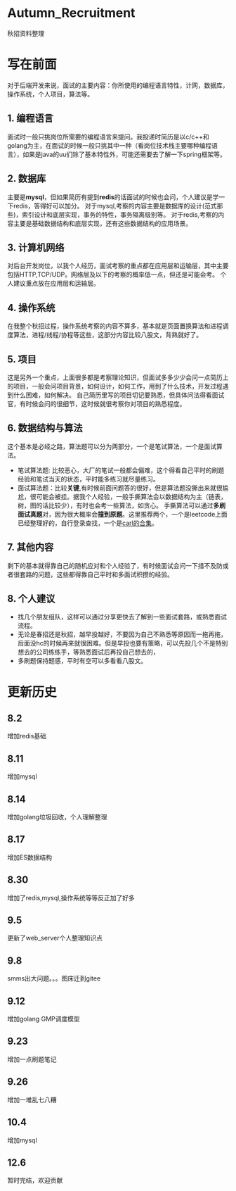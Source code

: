 # Autumn_Recruitment
秋招资料整理

# 写在前面
对于后端开发来说，面试的主要内容：你所使用的编程语言特性，计网，数据库，操作系统，个人项目，算法等。

## 1. 编程语言
面试时一般只挑岗位所需要的编程语言来提问。我投递时简历是以c/c++和golang为主，在面试的时候一般只挑其中一种（看岗位技术栈主要哪种编程语言），如果是java的uu们除了基本特性外，可能还需要去了解一下spring框架等。

## 2. 数据库
主要是**mysql**，但如果简历有提到**redis**的话面试的时候也会问，个人建议是学一下redis，答得好可以加分。
对于mysql,考察的内容主要是数据库的设计(范式那些)，索引设计和底层实现，事务的特性，事务隔离级别等。
对于redis,考察的内容主要是基础数据结构和底层实现，还有这些数据结构的应用场景。

## 3. 计算机网络
对后台开发岗位，以我个人经历，面试考察的重点都在应用层和运输层，其中主要包括HTTP,TCP/UDP。网络层及以下的考察的概率低一点，但还是可能会考。
个人建议重点放在应用层和运输层。

## 4. 操作系统
在我整个秋招过程，操作系统考察的内容不算多，基本就是页面置换算法和进程调度算法，进程/线程/协程等这些，这部分内容比较八股文，背熟就好了。

## 5. 项目
这是另外一个重点，上面很多都是考察理论知识，但面试多多少少会问一点简历上的项目，一般会问项目背景，如何设计，如何工作，用到了什么技术，开发过程遇到什么困难，如何解决。
自己简历里写的项目切记要熟悉，但具体问法得看面试官，有时候会问的很细节，这时候就很考察你对项目的熟悉程度。

## 6. 数据结构与算法
这个基本是必经之路，算法题可以分为两部分，一个是笔试算法，一个是面试算法。
- 笔试算法题: 比较恶心，大厂的笔试一般都会偏难，这个得看自己平时的刷题经验和笔试当天的状态，平时能多练习就尽量练习。
- 面试算法题：比较**关键**,有时候前面问题答的很好，但是算法题没撕出来就很尴尬，很可能会被挂。据我个人经验，一般手撕算法会以数据结构为主（链表，树，图的话比较少），有时也会考一些算法，如贪心。
手撕算法可以通过**多刷面试真题**对，因为很大概率会**撞到原题**。这里推荐两个，一个是leetcode上面已经整理好的，自行登录查找，一个是[carl的合集](https://www.programmercarl.com/)。

## 7. 其他内容
剩下的基本就得靠自己的随机应对和个人经验了，有时候面试会问一下措不及防或者很套路的问题，这些都得靠自己平时和多面试积攒的经验。

## 8. 个人建议
- 找几个朋友组队，这样可以通过分享更快去了解到一些面试套路，或熟悉面试流程。
- 无论是春招还是秋招，越早投越好，不要因为自己不熟悉等原因而一拖再拖，后面没hc的时候再来就很困难。但是早投也要有策略，可以先投几个不是特别想去的公司练练手，等熟悉面试后再投自己想去的，
- 多刷题保持题感，平时有空可以多看看八股文。

# 更新历史
## 8.2
增加redis基础

## 8.11

增加mysql

## 8.14

增加golang垃圾回收，个人理解整理

## 8.17

增加ES数据结构

## 8.30

增加了redis,mysql,操作系统等等反正加了好多

## 9.5

更新了web_server个人整理知识点

## 9.8

smms出大问题。。。图床迁到gitee

## 9.12

增加golang GMP调度模型

## 9.23

增加一点刷题笔记

## 9.26

增加一堆乱七八糟

## 10.4

增加mysql

## 12.6
暂时完结，欢迎贡献
